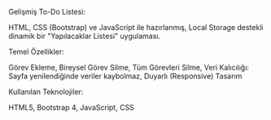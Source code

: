  Gelişmiş To-Do Listesi:

HTML, CSS (Bootstrap) ve JavaScript ile hazırlanmış, Local Storage destekli dinamik bir "Yapılacaklar Listesi" uygulaması.

 Temel Özellikler:

 Görev Ekleme,
 Bireysel Görev Silme,
 Tüm Görevleri Silme,
 Veri Kalıcılığı: Sayfa yenilendiğinde veriler kaybolmaz,
Duyarlı (Responsive) Tasarım

Kullanılan Teknolojiler:

 HTML5,
 Bootstrap 4,
 JavaScript,
 CSS

